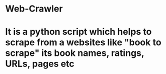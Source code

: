 # Web-Crawler

# It is a python script which helps to scrape from a websites like "book to scrape" its book names, ratings, URLs, pages etc
